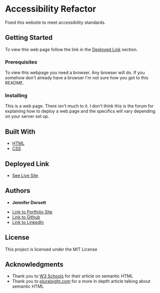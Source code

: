 # Accessibility Refactor

Fixed this website to meet accessibility standards.

## Getting Started

To view this web page follow the link in the [Deployed Link](#deployed-link) section.

### Prerequisites

To view this webpage you need a browser. Any browser will do. If you somehow don't already have a browser I'm not sure how you got to this README.

### Installing

This is a web page. There isn't much to it. I don't think this is the forum for explaining how to deploy a web page and the specifics will vary depending on your server set up.


## Built With

* [HTML](https://developer.mozilla.org/en-US/docs/Web/HTML)
* [CSS](https://developer.mozilla.org/en-US/docs/Web/CSS)

## Deployed Link

* [See Live Site](https://squeekage.github.io/accessibility-refactor/)


## Authors

* **Jennifer Dorsett** 

- [Link to Portfolio Site](#)
- [Link to Github](https://github.com/squeekage)
- [Link to LinkedIn](https://www.linkedin.com/in/jennifer-dorsett-36ab8058/)


## License

This project is licensed under the MIT License 

## Acknowledgments

* Thank you to [W3 Schools](https://www.w3schools.com/html/html_accessibility.asp) for their article on semantic HTML
* Thank you to [pluralsight.com](https://www.pluralsight.com/guides/semantic-html) for a more in depth article talking about semantic HTML
